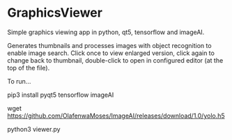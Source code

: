 # GraphicsViewer
Simple graphics viewing app in python, qt5, tensorflow and imageAI.

Generates thumbnails and processes images with object recognition to enable image search. 
Click once to view enlarged version, click again to change back to thumbnail, double-click to open in configured editor (at the top of the file).

To run...

pip3 install pyqt5 tensorflow imageAI

wget https://github.com/OlafenwaMoses/ImageAI/releases/download/1.0/yolo.h5

python3 viewer.py
